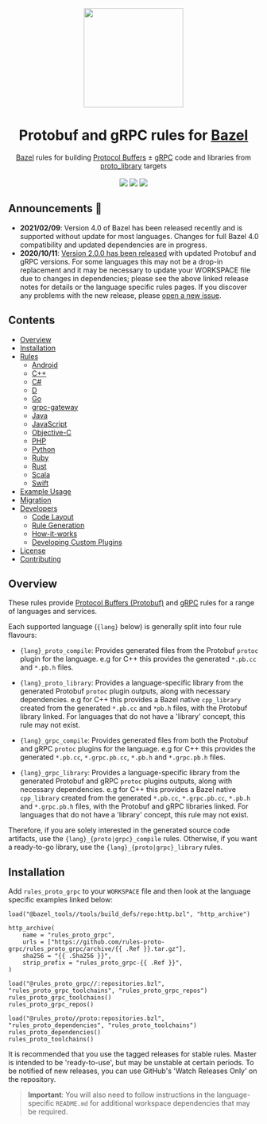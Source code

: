 <div align="center">
    <img width="200" height="200" src="https://raw.githubusercontent.com/rules-proto-grpc/rules_proto_grpc/master/internal/resources/logo.svg">
    <h1>Protobuf and gRPC rules for <a href="https://bazel.build">Bazel</a></h1>
</div>

<div align="center">
    <a href="https://bazel.build">Bazel</a> rules for building <a href="https://developers.google.com/protocol-buffers">Protocol Buffers</a> ± <a href="https://grpc.io/">gRPC</a> code and libraries from <a href="https://docs.bazel.build/versions/master/be/protocol-buffer.html#proto_library">proto_library</a> targets<br><br>
    <a href="https://buildkite.com/bazel/rules-proto-grpc-rules-proto-grpc"><img src="https://badge.buildkite.com/a0c88e60f21c85a8bb53a8c73175aebd64f50a0d4bacbdb038.svg?branch=master"></a>
    <a href="https://github.com/rules-proto-grpc/rules_proto_grpc/actions"><img src="https://github.com/rules-proto-grpc/rules_proto_grpc/workflows/CI/badge.svg"></a>
    <img src="https://img.shields.io/github/license/rules-proto-grpc/rules_proto_grpc.svg">
</div>


## Announcements 📣

- **2021/02/09**: Version 4.0 of Bazel has been released recently and is supported without update for most languages.
  Changes for full Bazel 4.0 compatibility and updated dependencies are in progress.
- **2020/10/11**: [Version 2.0.0 has been released](https://github.com/rules-proto-grpc/rules_proto_grpc/releases/tag/2.0.0)
  with updated Protobuf and gRPC versions. For some languages this may not be a drop-in replacement
  and it may be necessary to update your WORKSPACE file due to changes in dependencies; please see
  the above linked release notes for details or the language specific rules pages. If you discover
  any problems with the new release, please
  [open a new issue](https://github.com/rules-proto-grpc/rules_proto_grpc/issues/new).


## Contents

- [Overview](#overview)
- [Installation](#installation)
- [Rules](#rules)
    - [Android](/android/README.md)
    - [C++](/cpp/README.md)
    - [C#](/csharp/README.md)
    - [D](/d/README.md)
    - [Go](/go/README.md)
    - [grpc-gateway](/grpc-gateway/README.md)
    - [Java](/java/README.md)
    - [JavaScript](/js/README.md)
    - [Objective-C](/objc/README.md)
    - [PHP](/php/README.md)
    - [Python](/python/README.md)
    - [Ruby](/ruby/README.md)
    - [Rust](/rust/README.md)
    - [Scala](/scala/README.md)
    - [Swift](/swift/README.md)
- [Example Usage](#example-usage)
- [Migration](#migration)
- [Developers](#developers)
    - [Code Layout](#code-layout)
    - [Rule Generation](#rule-generation)
    - [How-it-works](#how-it-works)
    - [Developing Custom Plugins](#developing-custom-plugins)
- [License](#license)
- [Contributing](#contributing)


## Overview

These rules provide [Protocol Buffers (Protobuf)](https://developers.google.com/protocol-buffers/) and
[gRPC](https://grpc.io/) rules for a range of languages and services.

Each supported language (`{lang}` below) is generally split into four rule flavours:

- `{lang}_proto_compile`: Provides generated files from the Protobuf `protoc` plugin for the language. e.g for C++ this
  provides the generated `*.pb.cc` and `*.pb.h` files.

- `{lang}_proto_library`: Provides a language-specific library from the generated Protobuf `protoc` plugin outputs,
  along with necessary dependencies. e.g for C++ this provides a Bazel native `cpp_library` created  from the generated
  `*.pb.cc` and `*pb.h` files, with the Protobuf library linked. For languages that do not have a 'library' concept,
  this rule may not exist.

- `{lang}_grpc_compile`: Provides generated files from both the Protobuf and gRPC `protoc` plugins for the language.
  e.g for C++ this provides the generated `*.pb.cc`, `*.grpc.pb.cc`, `*.pb.h` and `*.grpc.pb.h` files.

- `{lang}_grpc_library`: Provides a language-specific library from the generated Protobuf and gRPC `protoc` plugins
  outputs, along with necessary dependencies. e.g for C++ this provides a Bazel native `cpp_library` created from the
  generated `*.pb.cc`, `*.grpc.pb.cc`, `*.pb.h` and `*.grpc.pb.h` files, with the Protobuf and gRPC libraries linked.
  For languages that do not have a 'library' concept, this rule may not exist.

Therefore, if you are solely interested in the generated source code artifacts, use the `{lang}_{proto|grpc}_compile`
rules. Otherwise, if you want a ready-to-go library, use the `{lang}_{proto|grpc}_library` rules.


## Installation

Add `rules_proto_grpc` to your `WORKSPACE` file and then look at the language specific examples linked below:

```starlark
load("@bazel_tools//tools/build_defs/repo:http.bzl", "http_archive")

http_archive(
    name = "rules_proto_grpc",
    urls = ["https://github.com/rules-proto-grpc/rules_proto_grpc/archive/{{ .Ref }}.tar.gz"],
    sha256 = "{{ .Sha256 }}",
    strip_prefix = "rules_proto_grpc-{{ .Ref }}",
)

load("@rules_proto_grpc//:repositories.bzl", "rules_proto_grpc_toolchains", "rules_proto_grpc_repos")
rules_proto_grpc_toolchains()
rules_proto_grpc_repos()

load("@rules_proto//proto:repositories.bzl", "rules_proto_dependencies", "rules_proto_toolchains")
rules_proto_dependencies()
rules_proto_toolchains()
```

It is recommended that you use the tagged releases for stable rules. Master is intended to be 'ready-to-use', but may be
unstable at certain periods. To be notified of new releases, you can use GitHub's 'Watch Releases Only' on the
repository.

> **Important**: You will also need to follow instructions in the language-specific `README.md` for additional workspace
> dependencies that may be required.
